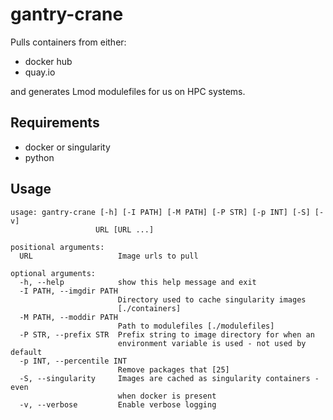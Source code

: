 gantry-crane
======================================================

Pulls containers from either:

- docker hub
- quay.io

and generates Lmod modulefiles for us on HPC systems.

Requirements
------------------------------------------------------

- docker or singularity
- python

Usage
------------------------------------------------------

```
usage: gantry-crane [-h] [-I PATH] [-M PATH] [-P STR] [-p INT] [-S] [-v]
                   URL [URL ...]

positional arguments:
  URL                   Image urls to pull

optional arguments:
  -h, --help            show this help message and exit
  -I PATH, --imgdir PATH
                        Directory used to cache singularity images
                        [./containers]
  -M PATH, --moddir PATH
                        Path to modulefiles [./modulefiles]
  -P STR, --prefix STR  Prefix string to image directory for when an
                        environment variable is used - not used by default
  -p INT, --percentile INT
                        Remove packages that [25]
  -S, --singularity     Images are cached as singularity containers - even
                        when docker is present
  -v, --verbose         Enable verbose logging
```
